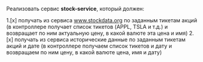 Реализовать сервис **stock-service**, который должен:

1.[x] получать из сервиса www.stockdata.org по заданным тикетам акций (в контроллере получает список тикетов (APPL, TSLA и 
т.д.) и возвращает по ним актуальную цену, в какой валюте эта цена и имя)
2.[x] получать из сервиса исторические данные по заданным тикетам акций и дате (в контроллере получаем список тикетов 
и дату и возвращаем по ним цену, в какой валюте цена, имя и дату)